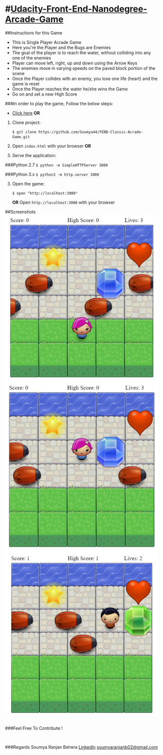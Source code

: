 #[Udacity-Front-End-Nanodegree-Arcade-Game](https://github.com/udacity/frontend-nanodegree-arcade-game)
===============================

##Instructions for this Game
* This is Single Player Acrade Game
* Here you're the Player and the Bugs are Enemies 
* The goal of the player is to reach the water, without colliding into any one of the enemies
* Player can move left, right, up and down using the Arrow Keys
* The enemies move in varying speeds on the paved block portion of the scene
* Once the Player collides with an enemy, you lose one life (heart) and the game is reset
* Once the Player reaches the water he/she wins the Game
* Go on and set a new High Score

###In order to play the game, Follow the below steps:

* [Click here](https://soumya44.github.io/FEND-Classic-Acrade-Game/)  <b>OR</b>

1. Clone project:

    ```
    $ git clone https://github.com/Soumya44/FEND-Classic-Acrade-Game.git
    ```
2. Open ```index.html``` with your browser <b>OR</b>

2. Serve the application:

###Python 2.7
    ```
    $ python -m SimpleHTTPServer 3000
    ```

###Python 3.x
	```
	$ python3 -m http.server 3000
	```

3. Open the game:

    ```
    $ open "http://localhost:3000"
    ```
    <b>OR</b>
    Open ```http://localhost:3000``` with your browser

##Screenshots
<br>
<img src="./images/screenshots/start.png" align="center"><br>
<img src="./images/screenshots/middle-1.png" align="center"><br>
<img src="./images/screenshots/middle-2.png" align="center"><br>
<br>

###Feel Free To Contribute !

<br>

###Regards
Soumya Ranjan Behera
[LinkedIn]()
[soumyaranjanb02@gmail.com](mailto:soumyaranjanb02@gmail.com)
